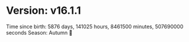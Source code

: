 # Version: v16.1.1
Time since birth: 5876 days, 141025 hours, 8461500 minutes, 507690000 seconds
Season: Autumn 🍁
